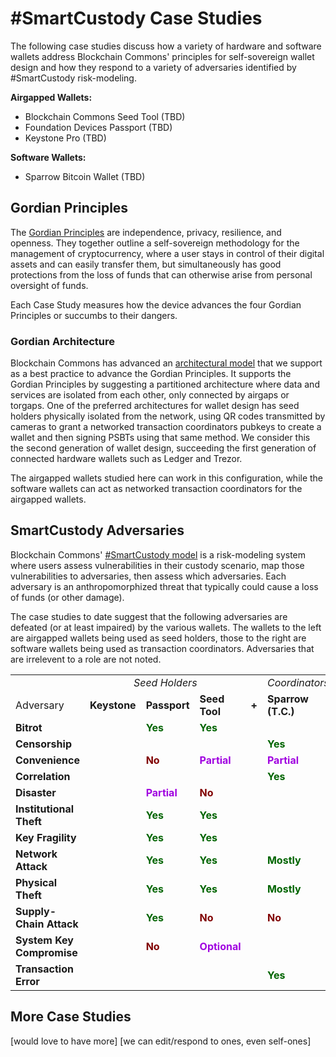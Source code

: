 # #SmartCustody Case Studies

The following case studies discuss how a variety of hardware and software wallets address Blockchain Commons' principles for self-sovereign wallet design and how they respond to a variety of adversaries identified by #SmartCustody risk-modeling.

**Airgapped Wallets:**

* Blockchain Commons Seed Tool (TBD)
* Foundation Devices Passport (TBD)
* Keystone Pro (TBD)

**Software Wallets:**

* Sparrow Bitcoin Wallet (TBD)

## Gordian Principles

The [Gordian Principles](https://github.com/BlockchainCommons/Gordian#gordian-principles) are independence, privacy, resilience, and openness. They together outline a self-sovereign methodology for the management of cryptocurrency, where a user stays in control of their digital assets and can easily transfer them, but simultaneously has good protections from the loss of funds that can otherwise arise from personal oversight of funds. 

Each Case Study measures how the device advances the four Gordian Principles or succumbs to their dangers.

### Gordian Architecture

Blockchain Commons has advanced an [architectural model](https://github.com/BlockchainCommons/Gordian#overview-gordian-architectural-model) that we support as a best practice to advance the Gordian Principles. It supports the Gordian Principles by suggesting a partitioned architecture where data and services are isolated from each other, only connected by airgaps or torgaps. One of the preferred architectures for wallet design has seed holders physically isolated from the network, using QR codes transmitted by cameras to grant a networked transaction coordinators pubkeys to create a wallet and then signing PSBTs using that same method. We consider this the second generation of wallet design, succeeding the first generation of connected hardware wallets such as Ledger and Trezor.

The airgapped wallets studied here can work in this configuration, while the software wallets can act as networked transaction coordinators for the airgapped wallets.

## SmartCustody Adversaries

Blockchain Commons' [#SmartCustody model](https://github.com/BlockchainCommons/SmartCustody/blob/master/README.md) is a risk-modeling system where users assess vulnerabilities in their custody scenario, map those vulnerabilities to adversaries, then assess which adversaries. Each adversary is an anthropomorphized threat that typically could cause a loss of funds (or other damage).

The case studies to date suggest that the following adversaries are defeated (or at least impaired) by the various wallets. The wallets to the left are airgapped wallets being used as seed holders, those to the right are software wallets being used as transaction coordinators. Adversaries that are irrelevent to a role are not noted.

<table>
  <tr>
    <td></td>
    <td colspan=3 style="text-align:center"><i>Seed Holders</i></td>
    <td></td>
    <td style="text-align:center"><i>Coordinators</i></td>
  </tr>
  <tr>
    <td>Adversary</td>
    <td><b>Keystone</b></td>
    <td><b>Passport</b></td>
    <td><b>Seed Tool</b></td>
    <td><b>+</b></td>
    <td><b>Sparrow (T.C.)</b></td>
  </tr>
  <tr>
    <td><b>Bitrot</b></td>
    <td></td>
    <td><b><font color="DarkGreen">Yes</font></b></td>
    <td><b><font color="DarkGreen">Yes</font></b></td>
    <td></td>
    <td></td>
  </tr>
  <tr>
    <td><b>Censorship</b></td>
    <td></td>
    <td></td>
    <td></td>
    <td></td>
    <td><b><font color="DarkGreen">Yes</font></b></td>
  </tr>    
  <tr>
    <td><b>Convenience</b></td>
    <td></td>
    <td><b><font color="Maroon">No</font></b></td>
    <td><b><font color="Army Green">Partial</font></b></td>
    <td></td>
    <td><b><font color="Army Green">Partial</font></b></td>
  </tr>    
  <tr>
    <td><b>Correlation</b></td>
    <td></td>
    <td></td>
    <td></td>
    <td></td>
    <td><b><font color="DarkGreen">Yes</font></b></td>
  </tr>    
  <tr>
  <tr>
    <td><b>Disaster</b></td>
    <td></td>
    <td><b><font color="Army Green">Partial</font></b></td>
    <td><b><font color="Maroon">No</font></b></td>
    <td></td>
    <td></td>
  </tr>    
  <tr>
    <td><b>Institutional Theft</b></td>
    <td></td>
    <td><b><font color="DarkGreen">Yes</font></b></td>
    <td><b><font color="DarkGreen">Yes</font></b></td>
    <td></td>
    <td></td>
  </tr>
  <tr>
    <td><b>Key Fragility</b></td>
    <td></td>
    <td><b><font color="DarkGreen">Yes</font></b></td>
    <td><b><font color="DarkGreen">Yes</font></b></td>
    <td></td>
    <td></td>
  </tr>
  <tr>
    <td><b>Network Attack</b></td>
    <td></td>
    <td><b><font color="DarkGreen">Yes</font></b></td>
    <td><b><font color="DarkGreen">Yes</font></b></td>
    <td></td>
    <td><b><font color="DarkGreen">Mostly</font></b></td>
  </tr>
  <tr>
    <td><b>Physical Theft</b></td>
    <td></td>
    <td><b><font color="DarkGreen">Yes</font></b></td>
    <td><b><font color="DarkGreen">Yes</font></b></td>
    <td></td>
    <td><b><font color="DarkGreen">Mostly</font></b></td>
  </tr>
  <tr>
    <td><b>Supply-Chain Attack</b></td>
    <td></td>
    <td><b><font color="DarkGreen">Yes</font></b></td>
    <td><b><font color="Maroon">No</font></b></td>
    <td></td>
    <td><b><font color="Maroon">No</font></b></td>
  </tr>
  <tr>
    <td><b>System Key Compromise</b></td>
    <td></td>
    <td><b><font color="Maroon">No</font></b></td>
    <td><b><font color="Army Green">Optional</font></b></td>
    <td></td>
    <td></td>
  </tr>
  <tr>
    <td><b>Transaction Error</b></td>
    <td></td>
    <td></td>
    <td></td>
    <td></td>
    <td><b><font color="DarkGreen">Yes</font></b></td>
  </tr>
</table>

## More Case Studies

[would love to have more]
[we can edit/respond to ones, even self-ones]


